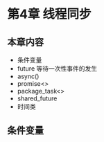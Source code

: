 # 第4章 线程同步

## 本章内容

* 条件变量
* future 等待一次性事件的发生
* async()
* promise<>
* package_task<>
* shared_future
* 时间类

## 条件变量

